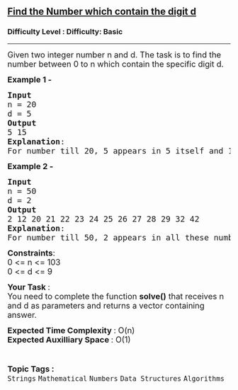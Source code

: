 <h2><a href="https://www.geeksforgeeks.org/problems/find-the-number-which-contain-the-digit-d4144/1">Find the Number which contain the digit d</a></h2><h3>Difficulty Level : Difficulty: Basic</h3><hr><div class="problems_problem_content__Xm_eO"><p><span style="font-size:18px">Given two integer number n and d. The task is to find the number between 0 to n which contain the specific digit d.</span></p>

<p><strong><span style="font-size:18px">Example 1 -&nbsp;</span></strong></p>

<pre><span style="font-size:18px"><strong>Input</strong>
n = 20
d = 5
<strong>Output</strong>
5 15
<strong>Explanation</strong>:
For number till 20, 5 appears in 5 itself and 15.</span></pre>

<p><strong><span style="font-size:18px">Example 2 -</span></strong></p>

<pre><span style="font-size:18px"><strong>Input</strong>
n = 50
d = 2
<strong>Output</strong>
2 12 20 21 22 23 24 25 26 27 28 29 32 42
<strong>Explanation</strong>:
For number till 50, 2 appears in all these numbers.</span></pre>

<p><span style="font-size:18px"><strong>Constraints</strong>:<br>
0 &lt;= n &lt;= 103<br>
0 &lt;= d &lt;= 9</span></p>

<p><span style="font-size:18px"><strong>Your Task </strong>:<br>
You need to complete the function <strong>solve()</strong><em> </em>that receives n and d as parameters and returns a vector containing answer.</span></p>

<p><span style="font-size:18px"><strong>Expected Time Complexity </strong>: O(n)<br>
<strong>Expected Auxilliary Space </strong>: O(1)</span></p>
</div><br><p><span style=font-size:18px><strong>Topic Tags : </strong><br><code>Strings</code>&nbsp;<code>Mathematical</code>&nbsp;<code>Numbers</code>&nbsp;<code>Data Structures</code>&nbsp;<code>Algorithms</code>&nbsp;